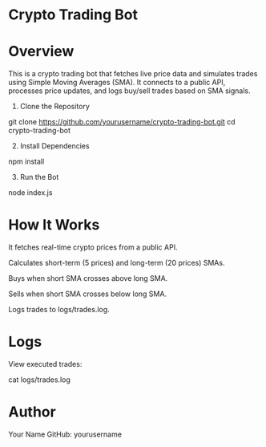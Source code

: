 # Crypto Trading Bot

# Overview

This is a crypto trading bot that fetches live price data and simulates trades using Simple Moving Averages (SMA). It connects to a public API, processes price updates, and logs buy/sell trades based on SMA signals.

1. Clone the Repository

git clone https://github.com/yourusername/crypto-trading-bot.git
cd crypto-trading-bot

2. Install Dependencies

npm install

3. Run the Bot

node index.js

# How It Works

It fetches real-time crypto prices from a public API.

Calculates short-term (5 prices) and long-term (20 prices) SMAs.

Buys when short SMA crosses above long SMA.

Sells when short SMA crosses below long SMA.

Logs trades to logs/trades.log.

# Logs

View executed trades:

cat logs/trades.log

# Author

Your Name
GitHub: yourusername
